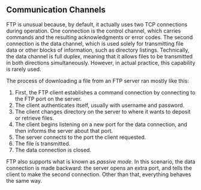 ## Communication Channels

FTP is unusual because, by default, it actually uses two TCP connections during operation. One
connection is the control channel, which carries commands and the resulting acknowledgments or error
codes. The second connection is the data channel, which is used solely for transmitting file data or other
blocks of information, such as directory listings. Technically, the data channel is full duplex, meaning
that it allows files to be transmitted in both directions simultaneously. However, in actual practice, this
capability is rarely used.

The process of downloading a file from an FTP server ran mostly like this:

1. First, the FTP client establishes a command connection by connecting to the
FTP port on the server.
2. The client authenticates itself, usually with username and password.
3. The client changes directory on the server to where it wants to deposit or retrieve files.
4. The client begins listening on a new port for the data connection, and then
informs the server about that port.
5. The server connects to the port the client requested.
6. The file is transmitted.
7. The data connection is closed.

FTP also supports what is known as *passive mode*. In this scenario,
the data connection is made backward: the server opens an extra port, and tells the client to make the
second connection. Other than that, everything behaves the same way.
